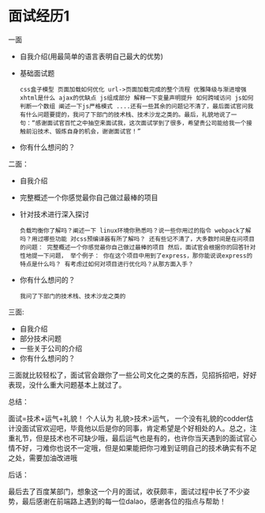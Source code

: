# 面试经历1

一面

 - 自我介绍(用最简单的语言表明自己最大的优势)

 - 基础面试题

   `
   css盒子模型
   页面加载如何优化
   url->页面加载完成的整个流程
   优雅降级与渐进增强
   xhtml是什么
   ajax的优缺点
   js组成部分
   解释一下变量声明提升
   如何跨域访问
   js如何判断一个数组
   阐述一下js严格模式
   ....还有一些其余的问题记不清了，最后面试官问我有什么问题要提的，我问了下部门的技术栈、技术沙龙之类的。最后，礼貌地说了一句：“感谢面试官百忙之中抽空来面试我，这次面试学到了很多，希望贵公司能给我一个接触前沿技术、锻炼自身的机会，谢谢面试官！”
   `

 - 你有什么想问的？

二面：

 - 自我介绍

 - 完整概述一个你感觉最你自己做过最棒的项目

 - 针对技术进行深入探讨

   `
   负载均衡你了解吗？阐述一下
   linux环境你熟悉吗？说一些你用过的指令
   webpack了解吗？用过哪些功能
   对css预编译器有所了解吗？
   还有些记不清了，大多数时间是在问项目的问题：
   完整概述一个你感觉最你自己做过最棒的项目
   然后，面试官会根据你的回答针对性地提一下问题，
   举个例子：
   你在这个项目中用到了express，那你能说说express的特点是什么吗？
   有考虑过如何对项目进行优化吗？从那方面入手？
   `

 - 你有什么想问的？

   `
   我问了下部门的技术栈、技术沙龙之类的
   `



三面:

 - 自我介绍
 - 部分技术问题
 - 一些关于公司的介绍
 - 你有什么想问的？

三面就比较轻松了，面试官会跟你了一些公司文化之类的东西，见招拆招吧，好好表现，没什么重大问题基本上就过了。

总结：

面试=技术+运气+礼貌！
个人认为 礼貌>技术>运气，
一个没有礼貌的codder估计没面试官欢迎吧，毕竟他以后是你的同事，肯定希望是个好相处的人。总之，注重礼节，但是技术也不可缺少哦，最后运气也是有的，也许你当天遇到的面试官心情不好，刁难你也说不一定哦，但是如果能把你刁难到证明自己的技术确实有不足之处，需要加油改进哦

后话：

最后去了百度某部门，想象这一个月的面试，收获颇丰，面试过程中长了不少姿势，最后感谢在前端路上遇到的每一位dalao，感谢各位的指点与帮助！
